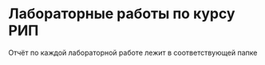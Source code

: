 # Лабораторные работы по курсу РИП
Отчёт по каждой лабораторной работе лежит в соответствующей папке
